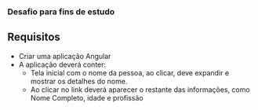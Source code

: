 ### Desafio para fins de estudo

## **Requisitos**

- Criar uma aplicação Angular
- A aplicação deverá conter:
    - Tela inicial com o nome da pessoa, ao clicar, deve expandir e mostrar os detalhes do nome.
    - Ao clicar no link deverá aparecer o restante das informações, como Nome Completo, idade e profissão

